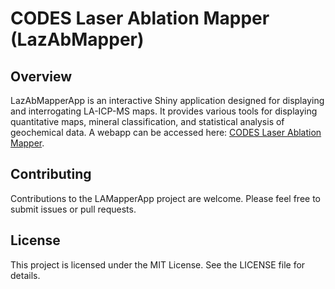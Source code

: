 # CODES Laser Ablation Mapper (LazAbMapper)

## Overview
LazAbMapperApp is an interactive Shiny application designed for displaying and interrogating LA-ICP-MS maps. It provides various tools for displaying quantitative maps, mineral classification, and statistical analysis of geochemical data. A webapp can be accessed here: [CODES Laser Ablation Mapper](https://01974480-6cde-dccc-5ed9-bf55c3429f4b.share.connect.posit.cloud/). 

## Contributing
Contributions to the LAMapperApp project are welcome. Please feel free to submit issues or pull requests.

## License
This project is licensed under the MIT License. See the LICENSE file for details.
